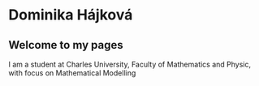 # Dominika Hájková
## Welcome to my pages
I am a student at Charles University, Faculty of Mathematics and Physic, with focus on Mathematical Modelling

